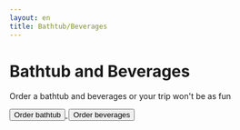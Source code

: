 ```yaml
---
layout: en
title: Bathtub/Beverages
---
```


<h1>Bathtub and Beverages</h1>
<p>Order a bathtub and beverages or your trip won't be as fun</p>

<div id="poster-image" style="background-image: url('/static/img/badekar.png');">
</div>

<a style="text-align: center" href="https://forms.gle/bbZ8T1Co8L4XXS5cA">
	<button class="applyBtn">
	  Order bathtub
	</button>
</a>

<a style="text-align: center; padding: 2px" href="https://docs.google.com/forms/d/e/1FAIpQLSfrTQ1agG9cvSBEGaPfdPxUqCqBcFcZVjt1smsCuiGyJTNSOA/viewform?usp=pp_url">
	<button class="applyBtn"> 
		Order beverages
	</button>
</a>
